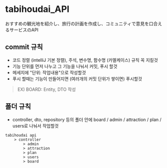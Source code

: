 # tabihoudai_API
おすすめの観光地を紹介し、旅行の計画を作成し、コミュニティで意見を口合えるサービスのAPI

## commit 규칙

* 코드 정렬 (intelliJ 기본 정렬), 주석, 변수명, 함수명 (카멜케이스) 규칙 꼭 지킬것
* 기능 단위를 먼저 나누고 그 기능을 나눠서 커밋, 푸시 할것
* 메세지에 "단위: 작업내용"으로 작성할것
* 푸시 할때는 기능이 만들어지면 (여러개의 커밋 단위가 쌓이면) 푸시할것

> EX) BOARD: Entity, DTO 작성

## 폴더 규칙

* controller, dto, repository 등의 폴더 안에 board / admin / attraction / plan / users로 나눠서 작업할것

```
tabihoudai api
    > controller
        > admin
        > attraction
        > plan
        > users
        > board
```